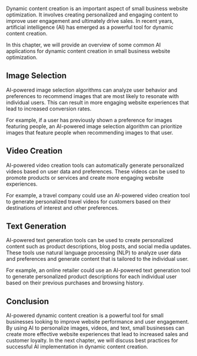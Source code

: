
Dynamic content creation is an important aspect of small business website optimization. It involves creating personalized and engaging content to improve user engagement and ultimately drive sales. In recent years, artificial intelligence (AI) has emerged as a powerful tool for dynamic content creation.

In this chapter, we will provide an overview of some common AI applications for dynamic content creation in small business website optimization.

Image Selection
---------------

AI-powered image selection algorithms can analyze user behavior and preferences to recommend images that are most likely to resonate with individual users. This can result in more engaging website experiences that lead to increased conversion rates.

For example, if a user has previously shown a preference for images featuring people, an AI-powered image selection algorithm can prioritize images that feature people when recommending images to that user.

Video Creation
--------------

AI-powered video creation tools can automatically generate personalized videos based on user data and preferences. These videos can be used to promote products or services and create more engaging website experiences.

For example, a travel company could use an AI-powered video creation tool to generate personalized travel videos for customers based on their destinations of interest and other preferences.

Text Generation
---------------

AI-powered text generation tools can be used to create personalized content such as product descriptions, blog posts, and social media updates. These tools use natural language processing (NLP) to analyze user data and preferences and generate content that is tailored to the individual user.

For example, an online retailer could use an AI-powered text generation tool to generate personalized product descriptions for each individual user based on their previous purchases and browsing history.

Conclusion
----------

AI-powered dynamic content creation is a powerful tool for small businesses looking to improve website performance and user engagement. By using AI to personalize images, videos, and text, small businesses can create more effective website experiences that lead to increased sales and customer loyalty. In the next chapter, we will discuss best practices for successful AI implementation in dynamic content creation.
